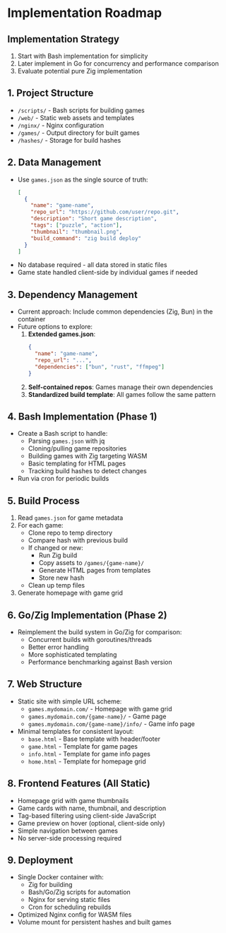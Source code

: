 # Implementation Roadmap

## Implementation Strategy
1. Start with Bash implementation for simplicity
2. Later implement in Go for concurrency and performance comparison
3. Evaluate potential pure Zig implementation

## 1. Project Structure
- `/scripts/` - Bash scripts for building games
- `/web/` - Static web assets and templates
- `/nginx/` - Nginx configuration
- `/games/` - Output directory for built games
- `/hashes/` - Storage for build hashes

## 2. Data Management
- Use `games.json` as the single source of truth:
  ```json
  [
    {
      "name": "game-name",
      "repo_url": "https://github.com/user/repo.git",
      "description": "Short game description",
      "tags": ["puzzle", "action"],
      "thumbnail": "thumbnail.png",
      "build_command": "zig build deploy"
    }
  ]
  ```
- No database required - all data stored in static files
- Game state handled client-side by individual games if needed

## 3. Dependency Management
- Current approach: Include common dependencies (Zig, Bun) in the container
- Future options to explore:
  1. **Extended games.json**:
      ```json
      {
        "name": "game-name",
        "repo_url": "...",
        "dependencies": ["bun", "rust", "ffmpeg"]
      }
      ```
  2. **Self-contained repos**: Games manage their own dependencies
  3. **Standardized build template**: All games follow the same pattern

## 4. Bash Implementation (Phase 1)
- Create a Bash script to handle:
  - Parsing `games.json` with jq
  - Cloning/pulling game repositories
  - Building games with Zig targeting WASM
  - Basic templating for HTML pages
  - Tracking build hashes to detect changes
- Run via cron for periodic builds

## 5. Build Process
1. Read `games.json` for game metadata
2. For each game:
   - Clone repo to temp directory
   - Compare hash with previous build
   - If changed or new:
     - Run Zig build
     - Copy assets to `/games/{game-name}/`
     - Generate HTML pages from templates
     - Store new hash
   - Clean up temp files
3. Generate homepage with game grid

## 6. Go/Zig Implementation (Phase 2)
- Reimplement the build system in Go/Zig for comparison:
  - Concurrent builds with goroutines/threads
  - Better error handling
  - More sophisticated templating
  - Performance benchmarking against Bash version

## 7. Web Structure
- Static site with simple URL scheme:
  - `games.mydomain.com/` - Homepage with game grid
  - `games.mydomain.com/{game-name}/` - Game page
  - `games.mydomain.com/{game-name}/info/` - Game info page
- Minimal templates for consistent layout:
  - `base.html` - Base template with header/footer
  - `game.html` - Template for game pages
  - `info.html` - Template for game info pages
  - `home.html` - Template for homepage grid

## 8. Frontend Features (All Static)
- Homepage grid with game thumbnails
- Game cards with name, thumbnail, and description
- Tag-based filtering using client-side JavaScript
- Game preview on hover (optional, client-side only)
- Simple navigation between games
- No server-side processing required

## 9. Deployment
- Single Docker container with:
  - Zig for building
  - Bash/Go/Zig scripts for automation
  - Nginx for serving static files
  - Cron for scheduling rebuilds
- Optimized Nginx config for WASM files
- Volume mount for persistent hashes and built games